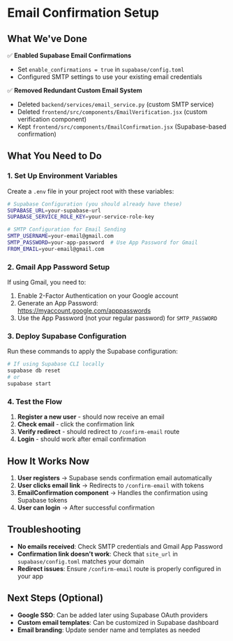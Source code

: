 # Email Confirmation Setup

## What We've Done

✅ **Enabled Supabase Email Confirmations**
- Set `enable_confirmations = true` in `supabase/config.toml`
- Configured SMTP settings to use your existing email credentials

✅ **Removed Redundant Custom Email System**
- Deleted `backend/services/email_service.py` (custom SMTP service)
- Deleted `frontend/src/components/EmailVerification.jsx` (custom verification component)
- Kept `frontend/src/components/EmailConfirmation.jsx` (Supabase-based confirmation)

## What You Need to Do

### 1. Set Up Environment Variables

Create a `.env` file in your project root with these variables:

```bash
# Supabase Configuration (you should already have these)
SUPABASE_URL=your-supabase-url
SUPABASE_SERVICE_ROLE_KEY=your-service-role-key

# SMTP Configuration for Email Sending
SMTP_USERNAME=your-email@gmail.com
SMTP_PASSWORD=your-app-password  # Use App Password for Gmail
FROM_EMAIL=your-email@gmail.com
```

### 2. Gmail App Password Setup

If using Gmail, you need to:
1. Enable 2-Factor Authentication on your Google account
2. Generate an App Password: https://myaccount.google.com/apppasswords
3. Use the App Password (not your regular password) for `SMTP_PASSWORD`

### 3. Deploy Supabase Configuration

Run these commands to apply the Supabase configuration:

```bash
# If using Supabase CLI locally
supabase db reset
# or
supabase start
```

### 4. Test the Flow

1. **Register a new user** - should now receive an email
2. **Check email** - click the confirmation link
3. **Verify redirect** - should redirect to `/confirm-email` route
4. **Login** - should work after email confirmation

## How It Works Now

1. **User registers** → Supabase sends confirmation email automatically
2. **User clicks email link** → Redirects to `/confirm-email` with tokens
3. **EmailConfirmation component** → Handles the confirmation using Supabase tokens
4. **User can login** → After successful confirmation

## Troubleshooting

- **No emails received**: Check SMTP credentials and Gmail App Password
- **Confirmation link doesn't work**: Check that `site_url` in `supabase/config.toml` matches your domain
- **Redirect issues**: Ensure `/confirm-email` route is properly configured in your app

## Next Steps (Optional)

- **Google SSO**: Can be added later using Supabase OAuth providers
- **Custom email templates**: Can be customized in Supabase dashboard
- **Email branding**: Update sender name and templates as needed
